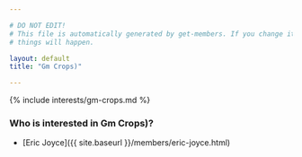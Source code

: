```yaml
---

# DO NOT EDIT!
# This file is automatically generated by get-members. If you change it, bad
# things will happen.

layout: default
title: "Gm Crops)"

---
```


{% include interests/gm-crops.md %}

### Who is interested in Gm Crops)?


* [Eric Joyce]({{ site.baseurl }}/members/eric-joyce.html)
